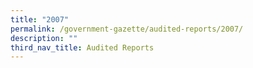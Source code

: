 ```yaml
---
title: "2007"
permalink: /government-gazette/audited-reports/2007/
description: ""
third_nav_title: Audited Reports
---
```

